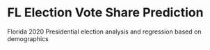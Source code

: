 # FL Election Vote Share Prediction
Florida 2020 Presidential election analysis and regression based on demographics
